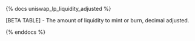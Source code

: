 {% docs uniswap_lp_liquidity_adjusted %}

[BETA TABLE] - The amount of liquidity to mint or burn, decimal adjusted.

{% enddocs %}